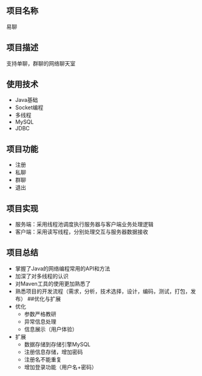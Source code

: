 ## 项目名称
易聊
## 项目描述
支持单聊，群聊的网络聊天室
## 使用技术
+ Java基础
+ Socket编程
+ 多线程
+ MySQL
+ JDBC
## 项目功能
+ 注册
+ 私聊
+ 群聊
+ 退出
## 项目实现
+ 服务端：采用线程池调度执行服务器与客户端业务处理逻辑
+ 客户端：采用读写线程，分别处理交互与服务器数据接收
## 项目总结
+ 掌握了Java的网络编程常用的API和方法
+ 加深了对多线程的认识
+ 对Maven工具的使用更加熟悉了
+ 熟悉项目的开发流程（需求，分析，技术选择，设计，编码，测试，打包，发布）
##优化与扩展
+ 优化
   + 参数严格教研
   + 异常信息处理
   + 信息展示（用户体验）
+ 扩展
   + 数据存储到存储引擎MySQL
   + 注册信息存储，增加密码
   + 注册名不能重复
   + 增加登录功能（用户名+密码）
   


